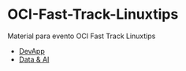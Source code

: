 # OCI-Fast-Track-Linuxtips
Material para evento OCI Fast Track Linuxtips

- [DevApp](/DevApp)
- [Data & AI](/Data&AI)